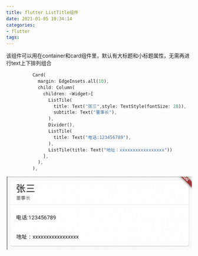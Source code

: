 ```yaml
---
title: flutter ListTitle组件
date: 2021-01-05 10:34:14
categories: 
- flutter
tags:
---
```


该组件可以用在container和card组件里，默认有大标题和小标题属性，无需再进行text上下排列组合

```dart
          Card(
            margin: EdgeInsets.all(10),
            child: Column(
              children: <Widget>[
                ListTile(
                  title: Text("张三",style: TextStyle(fontSize: 28)),
                  subtitle: Text("董事长"),
                ),
                Divider(),
                ListTile(
                  title: Text("电话:123456789"),
                ),
                ListTile(title: Text("地址：xxxxxxxxxxxxxxxxx"))
              ],
            ),
          ),
```

![image](https://github.com/zhangjk4859/zhangjk4859.github.io/blob/zjk/pics/listTitle.png?raw=true)